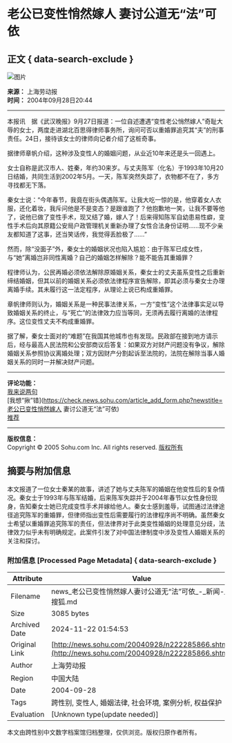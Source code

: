 # 老公已变性悄然嫁人 妻讨公道无“法”可依

## 正文 { data-search-exclude }


![图片](https://images.sohu.com/ccc.gif)

**来源：** 上海劳动报  
**时间：** 2004年09月28日20:44  

---

本报讯　据《武汉晚报》9月27日报道：一位自述遭遇“变性老公悄然嫁人”奇耻大辱的女士，两度走进湖北百思得律师事务所，询问可否以重婚罪追究其“夫”的刑事责任。24日，接待该女士的律师向记者介绍了这桩奇事。

据律师章帆介绍，这种涉及变性人的婚姻问题，从业近10年来还是头一回遇上。

女士自称是武汉市人、姓秦，年约30来岁。与丈夫陈军（化名）于1993年10月20日结婚，共同生活到2002年5月。一天，陈军突然失踪了，衣物都不在了，多方寻找都无下落。

秦女士说：“今年春节，我竟在街头偶遇陈军。让我大吃一惊的是，他穿着女人衣服，还化着妆，我斥问他是不是变态？是跟谁跑了？他抱歉地一笑，让我不要等他了，说他已做了变性手术，现又结了婚，嫁人了！后来得知陈军自幼患易性癖，变性手术后向其原籍公安局户政管理机关重新办理了女性合法身份证明……现不少亲友都知道了这事，还当笑话传，我觉得丢脸极了……”

然而，除“没面子”外，秦女士的婚姻状况也陷入尴尬：由于陈军已成女性，与“她”离婚岂非同性离婚？自己的婚姻怎样解除？能不能告其重婚罪？

程律师认为，公民再婚必须依法解除原婚姻关系，秦女士的丈夫虽系变性之后重新缔结婚姻，但其以前的婚姻关系必须依法律程序宣告解除，即其必须与秦女士办理离婚手续。其未履行这一法定程序，从理论上说已构成重婚罪。

章帆律师则认为，婚姻关系是一种民事法律关系，一方“变性”这个法律事实足以导致婚姻关系的终止，与“死亡”的法律效力应当等同，无须再去履行离婚的法律程序。这位变性丈夫不构成重婚罪。

据了解，秦女士面对的“难题”在我国其他城市也有发现。民政部在接到地方请示后，经与最高人民法院和公安部商议后答复：如果双方对财产问题没有争议，解除婚姻关系参照协议离婚处理；双方因财产分割起诉至法院的，法院在解除当事人婚姻关系的同时一并解决财产问题。

---

**评论功能：**  
[我来说两句](https://comment.news.sohu.com/comment/topic.jsp?id=222285866)  
[我想“揪”错](https://check.news.sohu.com/article_add_form.php?newstitle=老公已变性悄然嫁人 妻讨公道无“法”可依)  
[推荐](https://dynamic.sohu.com/template/system/sendsms.jsp?TITLE=%C0%CF%B9%AB%D2%D1%B1%E4%D0%D4%C7%C4%C8%BB%BC%DE%C8%CB+%C6%DE%CC%D6%B9%AB%B5%C0%CE%DE%A1%B0%B7%A8%A1%B1%BF%C9%D2%C0&CLS=1&URL=https://news.sohu.com/20040928/n222285866.shtml)

---

**版权信息：**  
Copyright © 2005 Sohu.com Inc. All rights reserved. [版权所有](https://www.sohu.com/about/copyright.html)

## 摘要与附加信息

<!-- tcd_abstract -->
本文报道了一位女士秦某的故事，讲述了她与丈夫陈军的婚姻在他变性后的复杂情况。秦女士于1993年与陈军结婚，后来陈军失踪并于2004年春节以女性身份现身，告知秦女士她已完成变性手术并嫁给他人。秦女士感到羞辱，试图通过法律途径追究陈军的重婚罪，但律师指出变性后需要履行的法律程序尚不明确。虽然秦女士希望以重婚罪追究陈军的责任，但法律界对于此类变性婚姻的处理意见分歧，法律效力似乎未有明确规定。此案件引发了对中国法律制度中涉及变性人婚姻关系的关注和探讨。
<!-- tcd_abstract_end -->

### 附加信息 [Processed Page Metadata] { data-search-exclude }

| Attribute       | Value                                  |
|-----------------|----------------------------------------|
| Filename        | news_老公已变性悄然嫁人妻讨公道无“法”可依_-_新闻-_搜狐.md                             |
| Size            | 3085 bytes                           |
| Archived Date   | 2024-11-22 01:54:53                             |
| Original Link   | [http://news.sohu.com/20040928/n222285866.shtml](http://news.sohu.com/20040928/n222285866.shtml)                       |
| Author          | 上海劳动报                               |
| Region          | 中国大陆                               |
| Date            | 2004-09-28                                 |
| Tags            | 跨性别, 变性人, 婚姻法律, 社会环境, 案例分析, 权益保护                                 |
| Evaluation            | [Unknown type(update needed)]                                 |
<!-- tcd_table_end -->

本文由跨性别中文数字档案馆归档整理，仅供浏览。版权归原作者所有。
